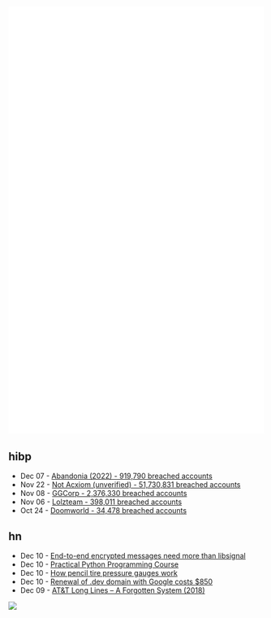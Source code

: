 ![Metrics](https://raw.githubusercontent.com/phixion/phixion/master/metrics.svg)

## hibp

<!--
for https://github.com/phixion/phixion/blob/main/.github/workflows/feeds.yml
-->
<!--START_SECTION:haveibeenpwnd-->
- Dec 07 - [Abandonia (2022) - 919,790 breached accounts](https://haveibeenpwned.com/PwnedWebsites#Abandonia2022)
- Nov 22 - [Not Acxiom (unverified) - 51,730,831 breached accounts](https://haveibeenpwned.com/PwnedWebsites#NotAcxiom)
- Nov 08 - [GGCorp - 2,376,330 breached accounts](https://haveibeenpwned.com/PwnedWebsites#GGCorp)
- Nov 06 - [Lolzteam - 398,011 breached accounts](https://haveibeenpwned.com/PwnedWebsites#Lolzteam)
- Oct 24 - [Doomworld - 34,478 breached accounts](https://haveibeenpwned.com/PwnedWebsites#Doomworld)
<!--END_SECTION:haveibeenpwnd-->

## hn

<!--
for https://github.com/phixion/phixion/blob/main/.github/workflows/feeds.yml
-->
<!--START_SECTION:hn-->
- Dec 10 - [End-to-end encrypted messages need more than libsignal](https://mjg59.dreamwidth.org/62598.html)
- Dec 10 - [Practical Python Programming Course](https://dabeaz-course.github.io/practical-python/Notes/Contents.html)
- Dec 10 - [How pencil tire pressure gauges work](https://blog.oppedahl.com/?p=8599)
- Dec 10 - [Renewal of .dev domain with Google costs $850](https://twitter.com/emirkarsiyakali/status/1601373440979525632)
- Dec 09 - [AT&T Long Lines – A Forgotten System (2018)](http://personal.garrettfuller.org/blog/2018/01/19/att-long-lines-a-forgotten-system/)
<!--END_SECTION:hn-->

<!--
for https://yhype.me
-->
![](https://hit.yhype.me/github/profile?user_id=13013670)

